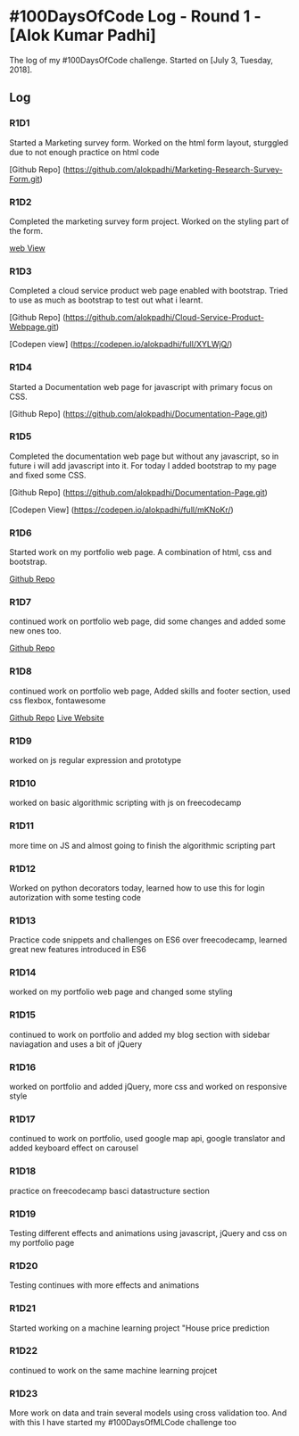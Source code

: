 # #100DaysOfCode Log - Round 1 - [Alok Kumar Padhi]

The log of my #100DaysOfCode challenge. Started on [July 3, Tuesday, 2018].

## Log

### R1D1 
Started a Marketing survey form. Worked on the html form layout, sturggled due to not enough practice on html code 

[Github Repo] (https://github.com/alokpadhi/Marketing-Research-Survey-Form.git)

### R1D2
Completed the marketing survey form project. Worked on the styling part of the form.

[web View](https://codepen.io/alokpadhi/full/mKYdXp/)

### R1D3
Completed a cloud service product web page enabled with bootstrap. Tried to use as much as bootstrap to test out what i learnt.

[Github Repo] (https://github.com/alokpadhi/Cloud-Service-Product-Webpage.git)

[Codepen view] (https://codepen.io/alokpadhi/full/XYLWjQ/)

### R1D4
Started a Documentation web page for javascript with primary focus on CSS.

[Github Repo] (https://github.com/alokpadhi/Documentation-Page.git)

### R1D5
Completed the documentation web page but without any javascript, so in future i will add javascript into it. For today I added  bootstrap to my page and fixed some CSS.

[Github Repo] (https://github.com/alokpadhi/Documentation-Page.git)

[Codepen View] (https://codepen.io/alokpadhi/full/mKNoKr/)

### R1D6
Started work on my portfolio web page. A combination of html, css and bootstrap.

[Github Repo](https://github.com/alokpadhi/My-Portfolio.git)

### R1D7
continued work on portfolio web page, did some changes and added some new ones too.

[Github Repo](https://github.com/alokpadhi/My-Portfolio.git)

### R1D8
continued work on portfolio web page, Added skills and footer section, used css flexbox, fontawesome

[Github Repo](https://github.com/alokpadhi/My-Portfolio.git)
[Live Website](https://alokpadhi.github.io)

### R1D9
worked on js regular expression and prototype

### R1D10
worked on basic algorithmic scripting with js on freecodecamp

### R1D11
more time on JS and almost going to finish the algorithmic scripting part

### R1D12
Worked on python decorators today, learned how to use this for login autorization with some testing code

### R1D13
Practice code snippets and challenges on ES6 over freecodecamp, learned great new features introduced in ES6

### R1D14
worked on my portfolio web page and changed some styling

### R1D15
continued to work on portfolio and added my blog section with sidebar naviagation and uses a bit of jQuery

### R1D16
worked on portfolio and added jQuery, more css and worked on responsive style

### R1D17
continued to work on portfolio, used google map api, google translator and added keyboard effect on carousel

### R1D18
practice on freecodecamp basci datastructure section

### R1D19
Testing different effects and animations using javascript, jQuery and css on my portfolio page

### R1D20
Testing continues with more effects and animations

### R1D21
Started working on a machine learning project "House price prediction

### R1D22
continued to work on the same machine learning projcet

### R1D23
More work on data and train several models using cross validation too. And with this I have started my #100DaysOfMLCode challenge too
